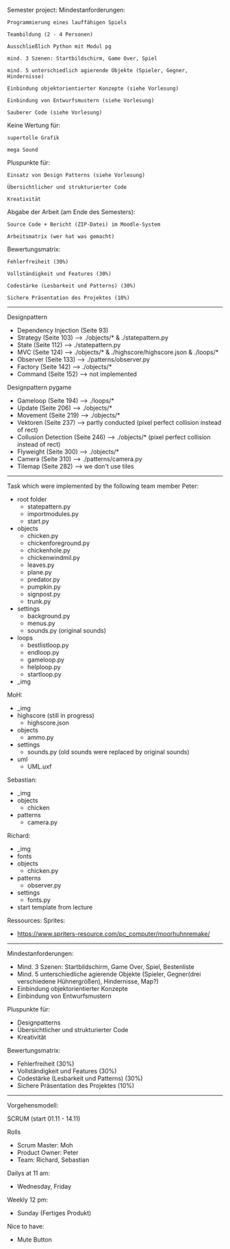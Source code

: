 Semester project:
Mindestanforderungen:

    Programmierung eines lauffähigen Spiels

    Teambildung (2 - 4 Personen)

    Ausschließlich Python mit Modul pg

    mind. 3 Szenen: Startbildschirm, Game Over, Spiel

    mind. 5 unterschiedlich agierende Objekte (Spieler, Gegner, Hindernisse)

    Einbindung objektorientierter Konzepte (siehe Vorlesung)

    Einbindung von Entwurfsmustern (siehe Vorlesung)

    Sauberer Code (siehe Vorlesung)

Keine Wertung für:

    supertolle Grafik

    mega Sound

Pluspunkte für:

    Einsatz von Design Patterns (siehe Vorlesung)

    Übersichtlicher und strukturierter Code

    Kreativität

Abgabe der Arbeit (am Ende des Semesters):

    Source Code + Bericht (ZIP-Datei) im Moodle-System

    Arbeitsmatrix (wer hat was gemacht)

Bewertungsmatrix:

    Fehlerfreiheit (30%)

    Vollständigkeit und Features (30%)

    Codestärke (Lesbarkeit und Patterns) (30%)

    Sichere Präsentation des Projektes (10%)

-------------------------------------------------------------------------------------
Designpattern

- Dependency Injection (Seite 93)
- Strategy (Seite 103)    --> ./objects/* & ./statepattern.py
- State (Seite 112)       --> ./statepattern.py
- MVC (Seite 124)         --> ./objects/* & ./highscore/highscore.json & ./loops/*
- Observer (Seite 133)    --> ./patterns/observer.py
- Factory (Seite 142)     --> ./objects/*
- Command (Seite 152)     --> not implemented

Designpattern pygame

- Gameloop (Seite 194)    --> ./loops/*
- Update (Seite 206)      --> ./objects/*
- Movement (Seite 219)    --> ./objects/*
- Vektoren (Seite 237)    --> partly conducted (pixel perfect collision instead of rect)
- Collusion Detection (Seite 246) --> ./objects/* (pixel perfect collision instead of rect)
- Flyweight (Seite 300)   --> ./objects/*
- Camera (Seite 310)      --> ./patterns/camera.py
- Tilemap (Seite 282)     --> we don't use tiles

-------------------------------------------------------------------------------------
Task which were implemented by the following team member
Peter:
- root folder
  - statepattern.py
  - importmodules.py
  - start.py
- objects
  - chicken.py
  - chickenforeground.py
  - chickenhole.py
  - chickenwindmil.py
  - leaves.py
  - plane.py
  - predator.py
  - pumpkin.py
  - signpost.py
  - trunk.py
- settings 
  - background.py
  - menus.py
  - sounds.py (original sounds)
- loops
  - bestlistloop.py
  - endloop.py
  - gameloop.py
  - helploop.py
  - startloop.py
- _img

MoH:
- _img
- highscore (still in progress)
  - highscore.json
- objects
  - ammo.py
- settings
  - sounds.py (old sounds were replaced by original sounds)
- uml
  - UML.uxf

Sebastian:
- _img
- objects
  - chicken
- patterns
  - camera.py

Richard:
- _img
- fonts
- objects
  - chicken.py
- patterns
  - observer.py
- settings
  - fonts.py
- start template from lecture

Ressources:
Sprites:
  - https://www.spriters-resource.com/pc_computer/moorhuhnremake/

-------------------------------------------------------------------------------------
Mindestanforderungen:

- Mind. 3 Szenen: Startbildschirm, Game Over, Spiel, Bestenliste
- Mind. 5 unterschiedliche agierende Objekte (Spieler, Gegner(drei verschiedene Hühnergrößen), Hindernisse, Map?) 
- Einbindung objektorientierter Konzepte
- Einbindung von Entwurfsmustern

Pluspunkte für:

- Designpatterns
- Übersichtlicher und strukturierter Code
- Kreativität

Bewertungsmatrix:

- Fehlerfreiheit (30%)
- Vollständigkeit und Features (30%)
- Codestärke (Lesbarkeit und Patterns) (30%)
- Sichere Präsentation des Projektes (10%)

-------------------------------------------------------------------------------------
Vorgehensmodell:

SCRUM (start 01.11 - 14.11)

Rolls

- Scrum Master: Moh
- Product Owner: Peter
- Team: Richard, Sebastian

Dailys at 11 am:

- Wednesday, Friday

Weekly 12 pm:

- Sunday (Fertiges Produkt)

Nice to have:
- Mute Button
